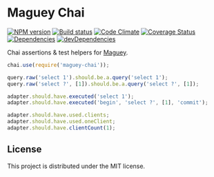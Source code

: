 # Maguey Chai

[![NPM version][npm-image]][npm-url] [![Build status][travis-image]][travis-url] [![Code Climate][codeclimate-image]][codeclimate-url] [![Coverage Status][coverage-image]][coverage-url] [![Dependencies][david-image]][david-url] [![devDependencies][david-dev-image]][david-dev-url]

Chai assertions & test helpers for [Maguey][maguey].

```js
chai.use(require('maguey-chai'));

query.raw('select 1').should.be.a.query('select 1');
query.raw('select ?', [1]).should.be.a.query('select ?', [1]);

adapter.should.have.executed('select 1');
adapter.should.have.executed('begin', 'select ?', [1], 'commit');

adapter.should.have.used.clients;
adapter.should.have.used.oneClient;
adapter.should.have.clientCount(1);
```


## License

This project is distributed under the MIT license.


[maguey]: https://github.com/wbyoung/maguey

[travis-image]: http://img.shields.io/travis/wbyoung/maguey-chai.svg?style=flat
[travis-url]: http://travis-ci.org/wbyoung/maguey-chai
[npm-image]: http://img.shields.io/npm/v/maguey-chai.svg?style=flat
[npm-url]: https://npmjs.org/package/maguey-chai
[codeclimate-image]: http://img.shields.io/codeclimate/github/wbyoung/maguey-chai.svg?style=flat
[codeclimate-url]: https://codeclimate.com/github/wbyoung/maguey-chai
[coverage-image]: http://img.shields.io/coveralls/wbyoung/maguey-chai.svg?style=flat
[coverage-url]: https://coveralls.io/r/wbyoung/maguey-chai
[david-image]: http://img.shields.io/david/wbyoung/maguey-chai.svg?style=flat
[david-url]: https://david-dm.org/wbyoung/maguey-chai
[david-dev-image]: http://img.shields.io/david/dev/wbyoung/maguey-chai.svg?style=flat
[david-dev-url]: https://david-dm.org/wbyoung/maguey-chai#info=devDependencies
